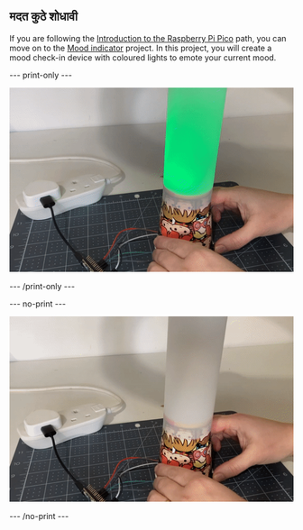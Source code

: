 ## मदत कुठे शोधावी

If you are following the [Introduction to the Raspberry Pi Pico](https://projects.raspberrypi.org/en/raspberrypi/pico-intro) path, you can move on to the [Mood indicator](https://projects.raspberrypi.org/en/projects/mood-indicator) project. In this project, you will create a mood check-in device with coloured lights to emote your current mood.

--- print-only ---

![A piece of tracing paper is wrapped around a paper cup. A green light shines through the tracing paper.](images/mood-lamp.PNG)

--- /print-only ---

--- no-print ---

![A piece of tracing paper is wrapped around a paper cup. The button on the side of the cup is pressed to change the colour of the lamp.](images/mood-lamp.gif)

--- /no-print ---

